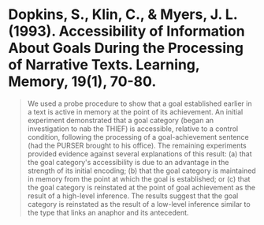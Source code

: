 # Dopkins, S., Klin, C., & Myers, J. L. (1993). Accessibility of Information About Goals During the Processing of Narrative Texts. Learning, Memory, 19(1), 70-80.

> We used a probe procedure to show that a goal established earlier in a text is active in memory at the point of its achievement. An initial experiment demonstrated that a goal category (began an investigation to nab the THIEF) is accessible, relative to a control condition, following the processing of a goal-achievement sentence (had the PURSER brought to his office). The remaining experiments provided evidence against several explanations of this result: (a) that the goal category's accessibility is due to an advantage in the strength of its initial encoding; (b) that the goal category is maintained in memory from the point at which the goal is established; or (c) that the goal category is reinstated at the point of goal achievement as the result of a high-level inference. The results suggest that the goal category is reinstated as the result of a low-level inference similar to the type that links an anaphor and its antecedent. 


